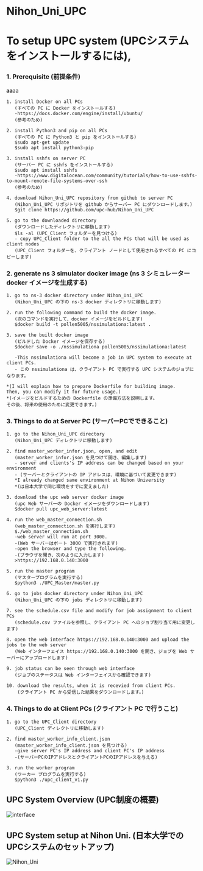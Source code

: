 # Nihon_Uni_UPC
# To setup UPC system (UPCシステムをインストールするには),
### 1. Prerequisite (前提条件)
**aa**aa
```
1. install Docker on all PCs 
   (すべての PC に Docker をインストールする)
   -https://docs.docker.com/engine/install/ubuntu/  
   (参考のため)

2. install Python3 and pip on all PCs 
   (すべての PC に Python3 と pip をインストールする)
   $sudo apt-get update
   $sudo apt install python3-pip

3. install sshfs on server PC 
   (サーバー PC に sshfs をインストールする)
   $sudo apt install sshfs
   -https://www.digitalocean.com/community/tutorials/how-to-use-sshfs-to-mount-remote-file-systems-over-ssh   
   (参考のため)

4. download Nihon_Uni_UPC repository from github to server PC
   (Nihon_Uni_UPC リポジトリを github からサーバー PC にダウンロードします。)
   $git clone https://github.com/upc-hub/Nihon_Uni_UPC

5. go to the downloaded directory 
   (ダウンロードしたディレクトリに移動します)
   $ls -al (UPC_Client フォルダーを見つける)
   - copy UPC_Client folder to the all the PCs that will be used as client nodes 
   (UPC_Client フォルダーを、クライアント ノードとして使用されるすべての PC にコピーします)
```
### 2. generate ns 3 simulator docker image (ns 3 シミュレーター docker イメージを生成する)
```
1. go to ns-3 docker directory under Nihon_Uni_UPC
   (Nihon_Uni_UPC の下の ns-3 docker ディレクトリに移動します)

2. run the following command to build the docker image.
   (次のコマンドを実行して、docker イメージをビルドします)
   $docker build -t pollen5005/nssimulationa:latest .

3. save the built docker image
   (ビルドした Docker イメージを保存する)
   $docker save -o ./nssimulationa pollen5005/nssimulationa:latest
   
   -This nssimulationa will become a job in UPC system to execute at client PCs.
   - この nssimulationa は、クライアント PC で実行する UPC システムのジョブになります。
   
*(I will explain how to prepare Dockerfile for building image.
Then, you can modify it for future usage.)
*(イメージをビルドするための Dockerfile の準備方法を説明します。
その後、将来の使用のために変更できます。)
```
### 3. Things to do at Server PC (サーバーPCでできること)
```
1. go to the Nihon_Uni_UPC directory
   (Nihon_Uni_UPC ディレクトリに移動します)

2. find master_worker_infor.json, open, and edit
   (master_worker_infor.json を見つけて開き、編集します)
   - server and clients's IP address can be changed based on your environment
   - (サーバーとクライアントの IP アドレスは、環境に基づいて変更できます)
   *I already changed same environment at Nihon University
   *(は日本大学で同じ環境をすでに変えました)
   
3. download the upc web server docker image
   (upc Web サーバーの Docker イメージをダウンロードします)
   $docker pull upc_web_server:latest

4. run the web_master_connection.sh
   (web_master_connection.sh を実行します)
   $./web_master_connection.sh
   -web server will run at port 3000.
   -(Web サーバーはポート 3000 で実行されます)
   -open the browser and type the following.
   -(ブラウザを開き、次のように入力します)
   >https://192.168.0.140:3000

5. run the master program
   (マスタープログラムを実行する)
   $python3 ./UPC_Master/master.py
   
6. go to jobs docker directory under Nihon_Uni_UPC
   (Nihon_Uni_UPC の下の jobs ディレクトリに移動します)
   
7. see the schedule.csv file and modify for job assignment to client PCs
   (schedule.csv ファイルを参照し、クライアント PC へのジョブ割り当て用に変更します)

8. open the web interface https://192.168.0.140:3000 and upload the jobs to the web server 
   (Web インターフェイス https://192.168.0.140:3000 を開き、ジョブを Web サーバーにアップロードします)
   
9. job status can be seen through web interface
   (ジョブのステータスは Web インターフェイスから確認できます)

10. download the results, when it is recevied from client PCs.
    (クライアント PC から受信した結果をダウンロードします。)
```
### 4. Things to do at Client PCs (クライアント PC で行うこと)
```
1. go to the UPC_Client directory
   (UPC_Client ディレクトリに移動します)

2. find master_worker_info_client.json
   (master_worker_info_client.json を見つける)
   -give server PC's IP address and client PC's IP address
   -(サーバーPCのIPアドレスとクライアントPCのIPアドレスを与える)

3. run the worker program
   (ワーカー プログラムを実行する)
   $python3 ./upc_client_v1.py
```
## UPC System Overview (UPC制度の概要)
![interface](https://user-images.githubusercontent.com/79504426/183276945-c8a0a311-fccd-4b89-8da3-b49f89b8b4dd.png)
## UPC System setup at Nihon Uni. (日本大学でのUPCシステムのセットアップ)
![Nihon_Uni](https://user-images.githubusercontent.com/79504426/183277677-7c7d4165-55f7-4340-bc5f-b22cdef56827.png)
